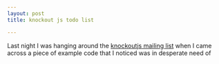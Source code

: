 ```yaml
---
layout: post
title: knockout js todo list

---
```


Last night I was hanging around the [knockoutjs mailing list](link) when I came
across a piece of example code that I noticed was in desperate need of 
